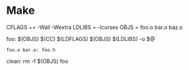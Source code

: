 # Make

CFLAGS += -Wall -Wextra
LDLIBS = -lcurses
OBJS = foo.o bar.o baz.o

foo: $(OBJS)
    $(CC) $(LDFLAGS) $(OBJS) $(LDLIBS) -o $@

    foo.o bar.o: foo.h

clean:
    rm -f $(OBJS) foo

